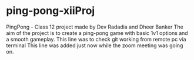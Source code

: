 # ping-pong-xiiProj
PingPong - Class 12 project made by Dev Radadia and Dheer Banker
The aim of the project is to create a ping-pong game with basic 1v1 options and a smooth gameplay.
This line was to check git working from remote pc via terminal
This line was added just now while the zoom meeting was going on.